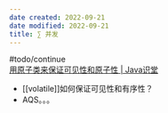 ```yaml
---
date created: 2022-09-21
date modified: 2022-09-21
title: ∑ 并发
---
```


#todo/continue  
[用原子类来保证可见性和原子性 | Java识堂](https://www.javashitang.com/md/concurrent/%E7%94%A8%E5%8E%9F%E5%AD%90%E7%B1%BB%E6%9D%A5%E4%BF%9D%E8%AF%81%E5%8F%AF%E8%A7%81%E6%80%A7%E5%92%8C%E5%8E%9F%E5%AD%90%E6%80%A7.html)

+ [[volatile]]如何保证可见性和有序性？
+ AQS。。。
